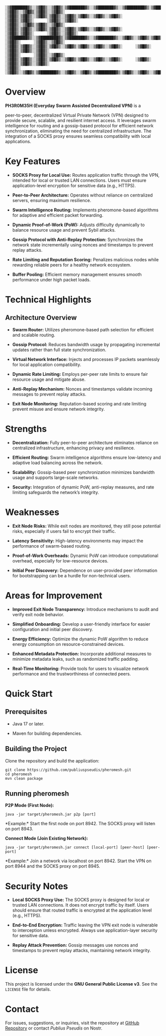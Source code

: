 ```plaintext
░▒▓███████▓▒░░▒▓█▓▒░░▒▓█▓▒░▒▓███████▓▒░░▒▓███████▓▒░░▒▓████████▓▒░▒▓██████████████▓▒░░▒▓███████▓▒░░▒▓████████▓▒░▒▓█▓▒░░▒▓█▓▒░ 
░▒▓█▓▒░░▒▓█▓▒░▒▓█▓▒░░▒▓█▓▒░      ░▒▓█▓▒░▒▓█▓▒░░▒▓█▓▒░▒▓█▓▒░░▒▓█▓▒░▒▓█▓▒░░▒▓█▓▒░░▒▓█▓▒░      ░▒▓█▓▒░▒▓█▓▒░      ░▒▓█▓▒░░▒▓█▓▒░ 
░▒▓█▓▒░░▒▓█▓▒░▒▓█▓▒░░▒▓█▓▒░      ░▒▓█▓▒░▒▓█▓▒░░▒▓█▓▒░▒▓█▓▒░░▒▓█▓▒░▒▓█▓▒░░▒▓█▓▒░░▒▓█▓▒░      ░▒▓█▓▒░▒▓█▓▒░      ░▒▓█▓▒░░▒▓█▓▒░ 
░▒▓███████▓▒░░▒▓████████▓▒░▒▓███████▓▒░░▒▓███████▓▒░░▒▓█▓▒░░▒▓█▓▒░▒▓█▓▒░░▒▓█▓▒░░▒▓█▓▒░▒▓███████▓▒░░▒▓███████▓▒░░▒▓████████▓▒░ 
░▒▓█▓▒░      ░▒▓█▓▒░░▒▓█▓▒░      ░▒▓█▓▒░▒▓█▓▒░░▒▓█▓▒░▒▓█▓▒░░▒▓█▓▒░▒▓█▓▒░░▒▓█▓▒░░▒▓█▓▒░      ░▒▓█▓▒░      ░▒▓█▓▒░▒▓█▓▒░░▒▓█▓▒░ 
░▒▓█▓▒░      ░▒▓█▓▒░░▒▓█▓▒░      ░▒▓█▓▒░▒▓█▓▒░░▒▓█▓▒░▒▓█▓▒░░▒▓█▓▒░▒▓█▓▒░░▒▓█▓▒░░▒▓█▓▒░      ░▒▓█▓▒░      ░▒▓█▓▒░▒▓█▓▒░░▒▓█▓▒░ 
░▒▓█▓▒░      ░▒▓█▓▒░░▒▓█▓▒░▒▓███████▓▒░░▒▓█▓▒░░▒▓█▓▒░▒▓████████▓▒░▒▓█▓▒░░▒▓█▓▒░░▒▓█▓▒░▒▓███████▓▒░░▒▓███████▓▒░░▒▓█▓▒░░▒▓█▓▒░
```                                                                                                               
  
# Overview

**PH3R0M35H (Everyday Swarm Assisted Decentralized VPN)** is a

peer-to-peer, decentralized Virtual Private Network (VPN) designed to
provide secure, scalable, and resilient internet access. It leverages
swarm intelligence for routing and a gossip-based protocol for efficient
network synchronization, eliminating the need for centralized
infrastructure. The integration of a SOCKS proxy ensures seamless
compatibility with local applications.

# Key Features

  - **SOCKS Proxy for Local Use:** Routes application traffic through
    the VPN, intended for local or trusted LAN connections. Users must
    ensure application-level encryption for sensitive data (e.g.,
    HTTPS).

  - **Peer-to-Peer Architecture:** Operates without reliance on
    centralized servers, ensuring maximum resilience.

  - **Swarm Intelligence Routing:** Implements pheromone-based
    algorithms for adaptive and efficient packet forwarding.

  - **Dynamic Proof-of-Work (PoW):** Adjusts difficulty dynamically to
    balance resource usage and prevent Sybil attacks.

  - **Gossip Protocol with Anti-Replay Protection:** Synchronizes the
    network state incrementally using nonces and timestamps to prevent
    replay attacks.

  - **Rate Limiting and Reputation Scoring:** Penalizes malicious nodes
    while rewarding reliable peers for a healthy network ecosystem.

  - **Buffer Pooling:** Efficient memory management ensures smooth
    performance under high packet loads.

# Technical Highlights

## Architecture Overview

  - **Swarm Router:** Utilizes pheromone-based path selection for
    efficient and scalable routing.

  - **Gossip Protocol:** Reduces bandwidth usage by propagating
    incremental updates rather than full state synchronization.

  - **Virtual Network Interface:** Injects and processes IP packets
    seamlessly for local application compatibility.

  - **Dynamic Rate Limiting:** Employs per-peer rate limits to ensure
    fair resource usage and mitigate abuse.

  - **Anti-Replay Mechanism:** Nonces and timestamps validate incoming
    messages to prevent replay attacks.

  - **Exit Node Monitoring:** Reputation-based scoring and rate limiting
    prevent misuse and ensure network integrity.

# Strengths

  - **Decentralization:** Fully peer-to-peer architecture eliminates
    reliance on centralized infrastructure, enhancing privacy and
    resilience.

  - **Efficient Routing:** Swarm intelligence algorithms ensure
    low-latency and adaptive load balancing across the network.

  - **Scalability:** Gossip-based peer synchronization minimizes
    bandwidth usage and supports large-scale networks.

  - **Security:** Integration of dynamic PoW, anti-replay measures, and
    rate limiting safeguards the network’s integrity.

# Weaknesses

  - **Exit Node Risks:** While exit nodes are monitored, they still pose
    potential risks, especially if users fail to encrypt their traffic.

  - **Latency Sensitivity:** High-latency environments may impact the
    performance of swarm-based routing.

  - **Proof-of-Work Overheads:** Dynamic PoW can introduce computational
    overhead, especially for low-resource devices.

  - **Initial Peer Discovery:** Dependence on user-provided peer
    information for bootstrapping can be a hurdle for non-technical
    users.

# Areas for Improvement

  - **Improved Exit Node Transparency:** Introduce mechanisms to audit
    and verify exit node behavior.

  - **Simplified Onboarding:** Develop a user-friendly interface for
    easier configuration and initial peer discovery.

  - **Energy Efficiency:** Optimize the dynamic PoW algorithm to reduce
    energy consumption on resource-constrained devices.

  - **Enhanced Metadata Protection:** Incorporate additional measures to
    minimize metadata leaks, such as randomized traffic padding.

  - **Real-Time Monitoring:** Provide tools for users to visualize
    network performance and the trustworthiness of connected peers.

# Quick Start

## Prerequisites

  - Java 17 or later.

  - Maven for building dependencies.

## Building the Project

Clone the repository and build the application:

    git clone https://github.com/publiuspseudis/pheromesh.git
    cd pheromesh
    mvn clean package

## Running pheromesh

**P2P Mode (First Node):**

    java -jar target/pheromesh.jar p2p [port]

\*Example:\* Start the first node on port 8942. The SOCKS proxy will
listen on port 8943.

**Connect Mode (Join Existing Network):**

    java -jar target/pheromesh.jar connect [local-port] [peer-host] [peer-port]

\*Example:\* Join a network via localhost on port 8942. Start the VPN on
port 8944 and the SOCKS proxy on port 8945.

# Security Notes

  - **Local SOCKS Proxy Use:** The SOCKS proxy is designed for local or
    trusted LAN connections. It does not encrypt traffic by itself.
    Users should ensure that routed traffic is encrypted at the
    application level (e.g., HTTPS).

  - **End-to-End Encryption:** Traffic leaving the VPN exit node is
    vulnerable to interception unless encrypted. Always use
    application-layer security for sensitive data.

  - **Replay Attack Prevention:** Gossip messages use nonces and
    timestamps to prevent replay attacks, maintaining network integrity.

# License

This project is licensed under the **GNU General Public License v3**.
See the `LICENSE` file for details.

# Contact

For issues, suggestions, or inquiries, visit the repository at [GitHub
Repository](https://github.com/publiuspseudis/pheromesh) or contact
*Publius Pseudis* on Nostr.
